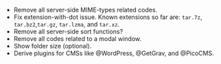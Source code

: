 
* Remove all server-side MIME-types related codes.
* Fix extension-with-dot issue. Known extensions so far are: `tar.7z`, `tar.bz2`,`tar.gz`, `tar.lzma`, and `tar.xz`.
* Remove all server-side sort functions?
* Remove all codes related to a modal window.
* Show folder size (optional).
* Derive plugins for CMSs like @WordPress, @GetGrav, and @PicoCMS.
